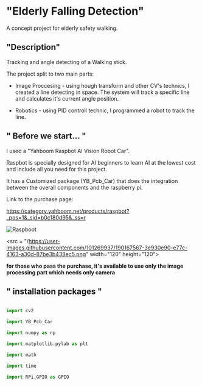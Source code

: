 # "Elderly Falling Detection"

A concept project for elderly safety walking.

## "Description"

Tracking and angle detecting of a Walking stick.

The project split to two main parts:

- Image Proccesing - using hough transform and other CV's technics, I created a line detecting in space. The system will track a specific line and calculates it's current angle position.

- Robotics - using PID controll technic, I programmed a robot to track the line. 

## " Before we start... "

I used a "Yahboom Raspbot AI Vision Robot Car".

Raspbot is specially designed for AI beginners to learn AI at the lowest cost and include all you need for this project.

It has a Customized package (YB_Pcb_Car) that does the integration between the overall components and the raspberry pi. 

Link to the purchase page:

https://category.yahboom.net/products/raspbot?_pos=1&_sid=b0c180d95&_ss=r


![Raspboot](https://user-images.githubusercontent.com/101269937/190167567-3e930e90-e77c-4163-a30d-87be3b438ec5.png)

<src = "/https://user-images.githubusercontent.com/101269937/190167567-3e930e90-e77c-4163-a30d-87be3b438ec5.png" width="120" height="120">

**for those who pass the purchase, it's available to use only the image processing part which needs only camera**

## " installation packages "

```python

import cv2

import YB_Pcb_Car

import numpy as np

import matplotlib.pylab as plt

import math

import time

import RPi.GPIO as GPIO
```


